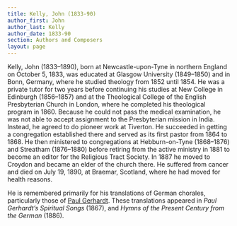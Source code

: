 ```yaml
---
title: Kelly, John (1833-90)
author_first: John
author_last: Kelly
author_date: 1833-90
section: Authors and Composers
layout: page
---
```


Kelly, John (1833–1890), born at Newcastle-upon-Tyne in northern England on October 5, 1833, was educated at Glasgow University (1849–1850) and in Bonn, Germany, where he studied theology from 1852 until 1854. He was a private tutor for two years before continuing his studies at New College in Edinburgh (1856–1857) and at the Theological College of the English Presbyterian Church in London, where he completed his theological program in 1860. Because he could not pass the medical examination, he was not able to accept assignment to the Presbyterian mission in India. Instead, he agreed to do pioneer work at Tiverton. He succeeded in getting a congregation established there and served as its first pastor from 1864 to 1868. He then ministered to congregations at Hebburn-on-Tyne (1868–1876) and Streatham (1876–1880) before retiring from the active ministry in 1881 to become an editor for the Religious Tract Society. In 1887 he moved to Croydon and became an elder of the church there. He suffered from cancer and died on July 19, 1890, at Braemar, Scotland, where he had moved for health reasons. 

He is remembered primarily for his translations of German chorales, particularly those of [Paul Gerhardt](/authors/gerhardt). These translations appeared in *Paul Gerhardt’s Spiritual Songs* (1867), and *Hymns of the Present Century from the German* (1886).


​				
​			
​		
​	
